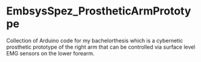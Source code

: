 # EmbsysSpez_ProstheticArmPrototype
Collection of Arduino code for my bachelorthesis which is a cybernetic prosthetic prototype of the right arm that can be controlled via surface level EMG sensors on the lower forearm.
